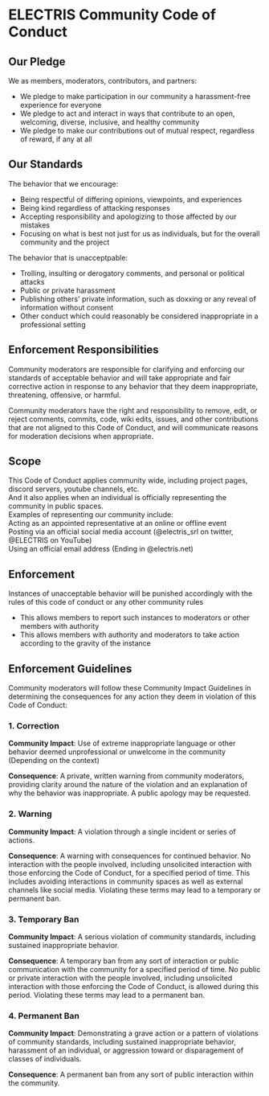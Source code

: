 <div>

# ELECTRIS Community Code of Conduct

## Our Pledge

We as members, moderators, contributors, and partners:
 - We pledge to make participation in our community a harassment-free experience for everyone
 - We pledge to act and interact in ways that contribute to an open, welcoming, diverse, inclusive, and healthy community
 - We pledge to make our contributions out of mutual respect, regardless of reward, if any at all

## Our Standards

The behavior that we encourage:

* Being respectful of differing opinions, viewpoints, and experiences
* Being kind regardless of attacking responses
* Accepting responsibility and apologizing to those affected by our mistakes
* Focusing on what is best not just for us as individuals, but for the overall community and the project

The behavior that is unacceptpable:

* Trolling, insulting or derogatory comments, and personal or political attacks
* Public or private harassment
* Publishing others' private information, such as doxxing or any reveal of information without consent
* Other conduct which could reasonably be considered inappropriate in a professional setting

## Enforcement Responsibilities

Community moderators are responsible for clarifying and enforcing our standards of
acceptable behavior and will take appropriate and fair corrective action in
response to any behavior that they deem inappropriate, threatening, offensive,
or harmful.

Community moderators have the right and responsibility to remove, edit, or reject
comments, commits, code, wiki edits, issues, and other contributions that are
not aligned to this Code of Conduct, and will communicate reasons for moderation
decisions when appropriate.

## Scope

This Code of Conduct applies community wide, including project pages, discord servers, youtube channels, etc.
<br>And it also applies when an individual is officially representing the community in public spaces.
<br>Examples of representing our community include:
<br>Acting as an appointed representative at an online or offline event
<br>Posting via an official social media account (@electris_srl on twitter, @ELECTRIS on YouTube)
<br>Using an official email address (Ending in @electris.net)

## Enforcement

Instances of unacceptable behavior will be punished accordingly with the rules of this code of conduct or any other community rules
 - This allows members to report such instances to moderators or other members with authority
 - This allows members with authority and moderators to take action according to the gravity of the instance

## Enforcement Guidelines

Community moderators will follow these Community Impact Guidelines in determining
the consequences for any action they deem in violation of this Code of Conduct:

### 1. Correction

**Community Impact**: Use of extreme inappropriate language or other behavior deemed
unprofessional or unwelcome in the community (Depending on the context)

**Consequence**: A private, written warning from community moderators, providing
clarity around the nature of the violation and an explanation of why the
behavior was inappropriate. A public apology may be requested.

### 2. Warning

**Community Impact**: A violation through a single incident or series
of actions.

**Consequence**: A warning with consequences for continued behavior. No
interaction with the people involved, including unsolicited interaction with
those enforcing the Code of Conduct, for a specified period of time. This
includes avoiding interactions in community spaces as well as external channels
like social media. Violating these terms may lead to a temporary or
permanent ban.

### 3. Temporary Ban

**Community Impact**: A serious violation of community standards, including
sustained inappropriate behavior.

**Consequence**: A temporary ban from any sort of interaction or public
communication with the community for a specified period of time. No public or
private interaction with the people involved, including unsolicited interaction
with those enforcing the Code of Conduct, is allowed during this period.
Violating these terms may lead to a permanent ban.

### 4. Permanent Ban

**Community Impact**: Demonstrating a grave action or a pattern of violations of community
standards, including sustained inappropriate behavior,  harassment of an
individual, or aggression toward or disparagement of classes of individuals.

**Consequence**: A permanent ban from any sort of public interaction within
the community.

</div>